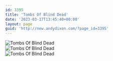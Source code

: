 ```yaml
---
id: 3395
title: 'Tombs Of Blind Dead'
date: '2023-03-17T13:45:40+00:00'
layout: page
guid: 'http://new.andydixon.com/?page_id=3395'
---
```


![Tombs Of Blind Dead](https://i0.wp.com/assets.g8x2.ldn.idrivee2-23.com/posters/Tombs%20Of%20Blind%20Dead%2001.jpg?w=1200&ssl=1 "Tombs Of Blind Dead")  
![Tombs Of Blind Dead](https://i0.wp.com/assets.g8x2.ldn.idrivee2-23.com/posters/Tombs%20Of%20Blind%20Dead%2002.jpg?w=1200&ssl=1 "Tombs Of Blind Dead")  
![Tombs Of Blind Dead](https://i0.wp.com/assets.g8x2.ldn.idrivee2-23.com/posters/Tombs%20Of%20Blind%20Dead%2003.jpg?w=1200&ssl=1 "Tombs Of Blind Dead")